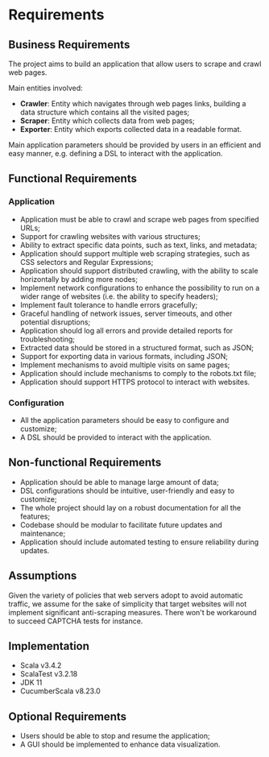 # Requirements

## Business Requirements

The project aims to build an application that allow users to scrape and crawl web pages.

Main entities involved:
- **Crawler**: Entity which navigates through web pages links, building a data structure which contains all the visited pages; 
- **Scraper**: Entity which collects data from web pages;
- **Exporter**: Entity which exports collected data in a readable format.

Main application parameters should be provided by users in an efficient and easy manner, e.g. defining a DSL to
interact with the application.

## Functional Requirements

### Application

- Application must be able to crawl and scrape web pages from specified URLs;
- Support for crawling websites with various structures;
- Ability to extract specific data points, such as text, links, and metadata;
- Application should support multiple web scraping strategies, such as CSS selectors and Regular Expressions;
- Application should support distributed crawling, with the ability to scale horizontally by adding more nodes;
- Implement network configurations to enhance the possibility to run on a wider range of websites (i.e. the ability to specify headers);
- Implement fault tolerance to handle errors gracefully;
- Graceful handling of network issues, server timeouts, and other potential disruptions;
- Application should log all errors and provide detailed reports for troubleshooting;
- Extracted data should be stored in a structured format, such as JSON;
- Support for exporting data in various formats, including JSON;
- Implement mechanisms to avoid multiple visits on same pages; 
- Application should include mechanisms to comply to the robots.txt file;
- Application should support HTTPS protocol to interact with websites.

### Configuration

- All the application parameters should be easy to configure and customize;
- A DSL should be provided to interact with the application.

## Non-functional Requirements

- Application should be able to manage large amount of data;
- DSL configurations should be intuitive, user-friendly and easy to customize;
- The whole project should lay on a robust documentation for all the features;
- Codebase should be modular to facilitate future updates and maintenance;
- Application should include automated testing to ensure reliability during updates.

## Assumptions

Given the variety of policies that web servers adopt to avoid automatic traffic, we assume for the sake of
simplicity that target websites will not implement significant anti-scraping measures. There won't be workaround to
succeed CAPTCHA tests for instance.

## Implementation

- Scala v3.4.2
- ScalaTest v3.2.18
- JDK 11
- CucumberScala v8.23.0

## Optional Requirements

- Users should be able to stop and resume the application;
- A GUI should be implemented to enhance data visualization.
